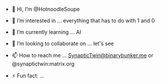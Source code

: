 - 👋 Hi, I’m @HotnoodleSoupe
- 👀 I’m interested in ... everything that has to do with 1 and 0
- 🌱 I’m currently learning ... AI 
- 💞️ I’m looking to collaborate on ...  let's see
- 📫 How to reach me ... SynapticTwin@binarybunker.me or @synaptictwin:matrix.org

- ⚡ Fun fact: ...

<!---
HotnoodleSoupe/HotnoodleSoupe is a ✨ special ✨ repository because its `README.md` (this file) appears on your GitHub profile.
You can click the Preview link to take a look at your changes.
--->
